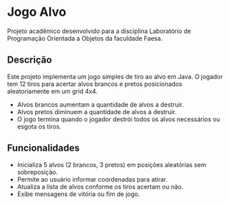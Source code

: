 # Jogo Alvo

Projeto acadêmico desenvolvido para a disciplina Laboratório de Programação Orientada a Objetos da faculdade Faesa.

## Descrição

Este projeto implementa um jogo simples de tiro ao alvo em Java. O jogador tem 12 tiros para acertar alvos brancos e pretos posicionados aleatoriamente em um grid 4x4.

- Alvos brancos aumentam a quantidade de alvos a destruir.
- Alvos pretos diminuem a quantidade de alvos a destruir.
- O jogo termina quando o jogador destrói todos os alvos necessários ou esgota os tiros.

## Funcionalidades

- Inicializa 5 alvos (2 brancos, 3 pretos) em posições aleatórias sem sobreposição.
- Permite ao usuário informar coordenadas para atirar.
- Atualiza a lista de alvos conforme os tiros acertam ou não.
- Exibe mensagens de vitória ou fim de jogo.


